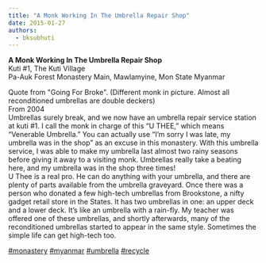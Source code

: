 ```yaml
---
title: "A Monk Working In The Umbrella Repair Shop"
date: 2015-01-27
authors: 
  - bksubhuti
---
```


**A Monk Working In The Umbrella Repair Shop**  
Kuti #1, The Kuti Village  
Pa-Auk Forest Monastery Main, Mawlamyine, Mon State Myanmar  
  
  
Quote from "Going For Broke". (Different monk in picture. Almost all reconditioned umbrellas are double deckers)  
From 2004  
Umbrellas surely break, and we now have an umbrella repair service station at kuti #1. I call the monk in charge of this “U THEE,” which means “Venerable Umbrella.” You can actually use “I’m sorry I was late, my umbrella was in the shop” as an excuse in this monastery. With this umbrella service, I was able to make my umbrella last almost two rainy seasons before giving it away to a visiting monk. Umbrellas really take a beating here, and my umbrella was in the shop three times!  
U Thee is a real pro. He can do anything with your umbrella, and there are plenty of parts available from the umbrella graveyard. Once there was a person who donated a few high-tech umbrellas from Brookstone, a nifty gadget retail store in the States. It has two umbrellas in one: an upper deck and a lower deck. It’s like an umbrella with a rain-fly. My teacher was offered one of these umbrellas, and shortly afterwards, many of the reconditioned umbrellas started to appear in the same style. Sometimes the simple life can get high-tech too.  
  
  
[#monastery](https://plus.google.com/s/%23monastery) [#myanmar](https://plus.google.com/s/%23myanmar) [#umbrella](https://plus.google.com/s/%23umbrella) [#recycle](https://plus.google.com/s/%23recycle)  
﻿



